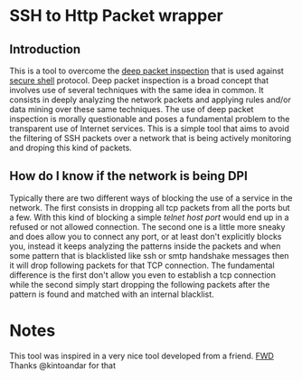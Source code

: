 # SSH to Http Packet wrapper

## Introduction

This is a tool to overcome the [deep packet inspection](https://en.wikipedia.org/wiki/Deep_packet_inspection) that is used against [secure shell](https://en.wikipedia.org/wiki/Secure_Shell) protocol. Deep packet inspection is a broad concept that involves use of several techniques with the same idea in common. It consists in deeply analyzing the network packets and applying rules and/or data mining over these same techniques. The use of deep packet inspection is morally questionable and poses a fundamental problem to the transparent use of Internet services. This is a simple tool that aims to avoid the filtering of SSH packets over a network that is being actively monitoring and droping this kind of packets.

## How do I know if the network is being DPI

Typically there are two different ways of blocking the use of a service in the network. The first consists in dropping all tcp packets from all the ports but a few. With this kind of blocking a simple *telnet host port* would end up in a refused or not allowed connection. The second one is a little more sneaky and does allow you to connect any port, or at least don't explicitly blocks you, instead it keeps analyzing the patterns inside the packets and when some pattern that is blacklisted like ssh or smtp handshake messages then it will drop following packets for that TCP connection. The fundamental difference is the first don't allow you even to establish a tcp connection while the second simply start dropping the following packets after the pattern is found and matched with an internal blacklist.


# Notes

This tool was inspired in a very nice tool developed from a friend. [FWD](https://github.com/kintoandar/fwd) 
Thanks @kintoandar for that
